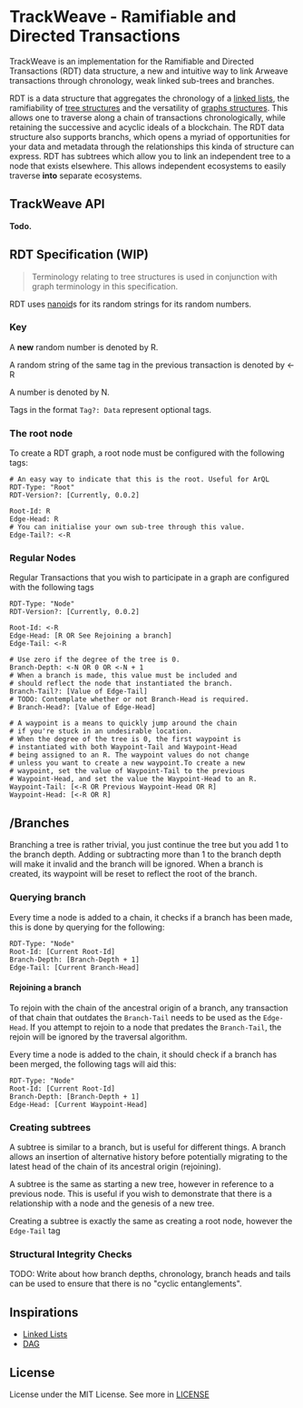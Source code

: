 # TrackWeave - Ramifiable and Directed Transactions

TrackWeave is an implementation for the Ramifiable and Directed Transactions (RDT) data structure,
a new and intuitive way to link Arweave transactions through chronology, weak linked sub-trees and branches.

RDT is a data structure that aggregates the chronology of a [linked lists](https://en.wikipedia.org/wiki/Linked_list),
the ramifiability of [tree structures](https://en.wikipedia.org/wiki/Tree_(data_structure)) and the versatility of
[graphs structures](https://en.wikipedia.org/wiki/Graph_(data_structure)). This allows one to traverse along a chain
of transactions chronologically, while retaining the successive and acyclic ideals of a blockchain.
The RDT data structure also supports branchs, which opens a myriad of opportunities
for your data and metadata through the relationships this kinda of structure can express.
RDT has subtrees which allow you to link an independent tree to a node that exists elsewhere.
This allows independent ecosystems to easily traverse **into** separate ecosystems.

## TrackWeave API

__Todo.__

## RDT Specification (WIP)

> Terminology relating to tree structures is used in conjunction with graph terminology in this specification.

RDT uses [nanoid](https://github.com/ai/nanoid)s for its random strings for its random numbers.

### Key

A __new__ random number is denoted by R.

A random string of the same tag in the previous transaction is denoted by <-R

A number is denoted by N.

Tags in the format `Tag?: Data` represent optional tags.

### The root node

To create a RDT graph, a root node must be configured with the following tags:

```
# An easy way to indicate that this is the root. Useful for ArQL
RDT-Type: "Root"
RDT-Version?: [Currently, 0.0.2]

Root-Id: R
Edge-Head: R
# You can initialise your own sub-tree through this value.
Edge-Tail?: <-R
```

### Regular Nodes

Regular Transactions that you wish to participate in a graph
are configured with the following tags

```
RDT-Type: "Node"
RDT-Version?: [Currently, 0.0.2]

Root-Id: <-R
Edge-Head: [R OR See Rejoining a branch]
Edge-Tail: <-R

# Use zero if the degree of the tree is 0.
Branch-Depth: <-N OR 0 OR <-N + 1
# When a branch is made, this value must be included and
# should reflect the node that instantiated the branch.
Branch-Tail?: [Value of Edge-Tail]
# TODO: Contemplate whether or not Branch-Head is required.
# Branch-Head?: [Value of Edge-Head]

# A waypoint is a means to quickly jump around the chain
# if you're stuck in an undesirable location.
# When the degree of the tree is 0, the first waypoint is
# instantiated with both Waypoint-Tail and Waypoint-Head
# being assigned to an R. The waypoint values do not change
# unless you want to create a new waypoint.To create a new
# waypoint, set the value of Waypoint-Tail to the previous
# Waypoint-Head, and set the value the Waypoint-Head to an R.
Waypoint-Tail: [<-R OR Previous Waypoint-Head OR R]
Waypoint-Head: [<-R OR R]
```

## /Branches

Branching a tree is rather trivial, you just continue the tree but you add 1 to the branch depth.
Adding or subtracting more than 1 to the branch depth will make it invalid and the branch will be ignored.
When a branch is created, its waypoint will be reset to reflect the root of the branch.

### Querying branch

Every time a node is added to a chain, it checks if a branch has been made, this is done by querying for the following:

```
RDT-Type: "Node"
Root-Id: [Current Root-Id]
Branch-Depth: [Branch-Depth + 1]
Edge-Tail: [Current Branch-Head]
```

#### Rejoining a branch

To rejoin with the chain of the ancestral origin of a branch, any transaction of that chain that outdates the `Branch-Tail` needs to be used as
the `Edge-Head`. If you attempt to rejoin to a node that predates the `Branch-Tail`, the rejoin will be ignored by the traversal algorithm.

Every time a node is added to the chain, it should check if a branch has been merged, the following tags will aid this:

```
RDT-Type: "Node"
Root-Id: [Current Root-Id]
Branch-Depth: [Branch-Depth + 1]
Edge-Head: [Current Waypoint-Head]
```

### Creating subtrees

A subtree is similar to a branch, but is useful for different things.
A branch allows an insertion of alternative history before potentially
migrating to the latest head of the chain of its ancestral origin (rejoining).

A subtree is the same as starting a new tree, however in reference to a previous node.
This is useful if you wish to demonstrate that there is a relationship with a
node and the genesis of a new tree.

Creating a subtree is exactly the same as creating a root node, however the `Edge-Tail` tag

### Structural Integrity Checks

TODO: Write about how branch depths, chronology, branch heads and tails can be used to ensure that there is no "cyclic entanglements".

## Inspirations

 - [Linked Lists](https://en.wikipedia.org/wiki/Linked_list)
 - [DAG](https://en.wikipedia.org/wiki/Directed_acyclic_graph)

## License

License under the MIT License. See more in [LICENSE](./LICENSE)